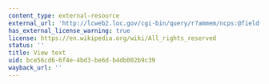 ```yaml
---
content_type: external-resource
external_url: 'http://lcweb2.loc.gov/cgi-bin/query/r?ammem/ncps:@field(DOCID+@lit(ABQ7578-0095-6))::'
has_external_license_warning: true
license: https://en.wikipedia.org/wiki/All_rights_reserved
status: ''
title: View text
uid: bce56cd6-6f4e-4bd3-be6d-b4db002b9c39
wayback_url: ''
---
```

